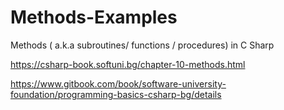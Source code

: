 # Methods-Examples
Methods ( a.k.a subroutines/ functions / procedures) in C Sharp

https://csharp-book.softuni.bg/chapter-10-methods.html

https://www.gitbook.com/book/software-university-foundation/programming-basics-csharp-bg/details
